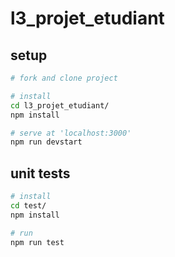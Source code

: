 # l3_projet_etudiant

## setup

```sh
# fork and clone project

# install
cd l3_projet_etudiant/
npm install

# serve at 'localhost:3000'
npm run devstart
```

## unit tests

```sh
# install
cd test/
npm install

# run
npm run test
```
